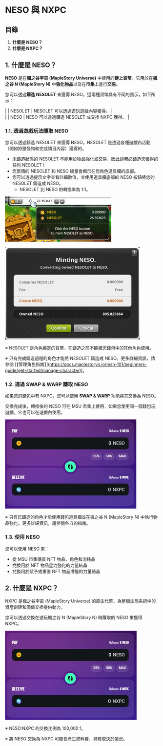 # NESO 與 NXPC

## 目錄

1. **什麼是 NESO？**
2. **什麼是 NXPC？**

## 1. 什麼是 NESO？

**NESO** 是在**楓之谷宇宙 (MapleStory Universe)** 中使用的**鏈上貨幣**。它用於在**楓之谷 N (MapleStory N)** 中**強化物品**以及在**市集**上進行**交易**。

您可以透過**鑄造 NESOLET** 來獲得 NESO，這兩種貨幣具有不同的圖示，如下所示：

\| | NESOLET | NESOLET 可以透過遊玩遊戲內容獲得。 |\
\| | NESO | NESO 可以透過鑄造 NESOLET 或交換 NXPC 獲得。 |

### 1.1. 透過遊戲玩法賺取 NESO

您可以透過鑄造 NESOLET 來獲得 NESO，NESOLET 是透過各種遊戲內活動（例如狩獵怪物和完成頭目內容）獲得的。

* 未鑄造狀態的 NESOLET 不能用於物品強化或交易，因此請務必鑄造您獲得的任何 NESOLET！
* 您累積的 NESOLET 和 NESO 總量會顯示在您角色道具欄的底部。
* 您可以透過提示文字查看詳細數值，並使用道具欄底部的 NESO 按鈕將您的 NESOLET 鑄造成 NESO。
  * NESOLET 到 NESO 的轉換率為 1:1。

![](../../.gitbook/assets/image_1747236421262_291.png)

![](../../.gitbook/assets/image_1747236421262_419.png)

※ NESOLET 是角色綁定的貨幣，在鑄造之前不能被您錢包中的其他角色使用。

※ 只有完成鑄造過程的角色才能將 NESOLET 鑄造成 NESO。更多詳細資訊，請參閱 \[【管理角色指南】]\(https://docs.maplestoryn.io/msn-101/beginners-guide/get-started/manage-character)]。

### 1.2. 透過 SWAP & WARP 賺取 NESO

如果您的錢包中有 NXPC，您可以使用 **SWAP & WARP** 功能將其交換為 NESO。

交換完成後，轉換後的 NESO 可在 MSU 市集上使用，如果您使用同一個錢包玩遊戲，它也可以在遊戲內使用。

![](../../.gitbook/assets/image_1747236421262_226.png)

※ 只有已鑄造的角色才能使用錢包道具欄並在楓之谷 N (MapleStory N) 中執行物品強化。更多詳細資訊，請參閱各自的指南。

### 1.3. 使用 NESO

您可以使用 NESO 來：

* 從 MSU 市集購買 NFT 物品、角色和消耗品
* 兌換用於 NFT 物品星力強化的力量結晶
* 兌換用於賦予或重置 NFT 物品潛能的力量結晶

## 2. 什麼是 NXPC？

NXPC 是楓之谷宇宙 (MapleStory Universe) 的原生代幣，為整個生態系統中的資產創建和價值交換提供動力。

您可以透過交換在遊玩楓之谷 N (MapleStory N) 時賺取的 NESO 來獲得 NXPC。

![](../../.gitbook/assets/image_1747236421262_138.png)

※ NESO:NXPC 的交換比例為 100,000:1。

※ 將 NESO 交換為 NXPC 可能會產生燃料費，具體取決於情況。
